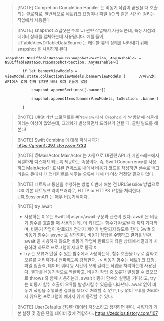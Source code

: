 > [!NOTE] Completion
> Completion Handler 는 비동기 작업이 끝났을 때 호출되는 클로저로, 일반적으로 네트워크 요청이나 파일 I/O 와 같은 시간이 걸리는 작업에서 사용된다

> [!NOTE] snapshot
> 스냅샷은 주로 UI 관련 작업에서 사용되는데, 특정 시점의 데이터 상태를 캡처하는데 사용됩니다. 예를 들어, UITableViewDiffableDataSource 는 테이블 뷰의 상태를 나타내기 위해 snapshot 을 사용하게 된다

```
snapshot: NSDiffableDataSourceSnapshot<Section, AnyHashable> = NSDiffableDataSourceSnapshot<Section, AnyHashable>()

        if let bannerViewModels = viewModel.state.collectionViewModels.bannerViewModels {      //해당값이 API에서 값이 전혀 없다면 배너 조차 만들지 않음

            snapshot.appendSections([.banner])

            snapshot.appendItems(bannerViewModels, toSection: .banner)

        }
```

> [!NOTE] UIKit 기반 프로젝트를 #Preview 에서 Crashed 가 발생할 때
> 시뮬레이터는 이상이 없었는데, 크래쉬가 발생하면서 프리뷰가 안될 때, 클린 빌드를 해본다!

> [!NOTE] Swift Combine 에 대해 파헤치다가
> https://green1229.tistory.com/332

> [!NOTE] @MainActor
> MainActor 는 자동으로 UI관련 API 가 메인스레드에서 적절하게 디스패치 되도록 제공하는 속성이다. 즉, Swift Concurrency를 사용하고 MainActor가 표시된 컨텍스트 내에서 비동기 코드를 작성하면 실수로 백그라운드 큐에서 UI 업데이트를 해주는 오류에 대해 더 이상 걱정할 필요가 없다.

> [!NOTE] 네트워크 통신을 수행하는 방법
> 이번에 해본 건 URLSession 방법으로 iOS 기본 네트워크 라이브러리로, HTTP or HTTPS 요청을 처리한다.
> URLSessionAPI 는 매우 비동기적이다. 

> [!NOTE] try await
> - 사용하는 이유는 Swift 의 async/await 구문과 관련이 있다. await 은 비동기 함수를 호출할 때 사용되는데, 이 키워드는 함수가 완료될 때 까지 기다리며, 비동기 작업이 완료되기 전까지 제어가 반환되지 않도록 한다. Swift 의 비동기 함수는 async 로 정의되며, 비동기 작업을 수행하고 결과를 반환. await 을 사용하지 않으면 비동기 작업이 완료되지 않은 상태에서 결과가 사용하려 하므로 프로그램이 제대로 동작 X 
> - try 는 오류가 던질 수 있는 함수에서 사용하는데, 함수 호출을 try 로 감싸고 오류를 처리하거나 전파하도록 강제한다.
> -> 비동기 함수는 네트워크 요청, 파일 입출력, 데이터 쿼리 등 시간이 오래 걸리는 작업을 처리하는데 사용된다. 결과를 비동기적으로 반환하고, 비동기 작업 중 오류가 발생할 수 있으므로 throws 와 함께 사용하는데, await 비동기 함수의 실행을 기다리고, try 는 비동기 함수 호출이 오류를 발생시킬 수 있음을 나타낸다.
> await 없이 비동기 작업을 수행하면 결과를 제대로 처리할 수 없고, try 없이 오류를 처리하지 않으면 프로그램이 예기지 않게 동작할 수 있다.

> [!NOTE] UserDefaults
> 간단한 데이터 저장소라고 생각하면 된다. 사용자의 기본 설정 및 같은 단일 데이터 값에 적합하다. 
> https://zeddios.tistory.com/107

